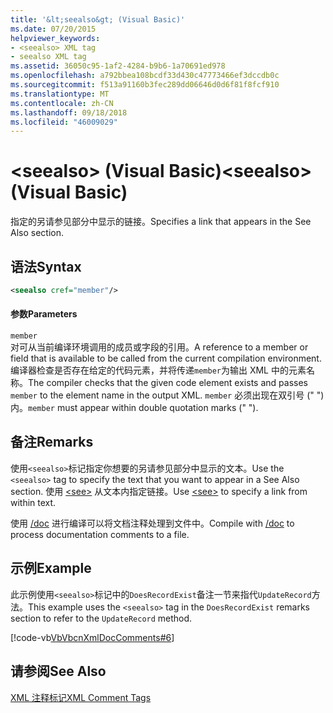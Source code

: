 ```yaml
---
title: '&lt;seealso&gt; (Visual Basic)'
ms.date: 07/20/2015
helpviewer_keywords:
- <seealso> XML tag
- seealso XML tag
ms.assetid: 36050c95-1af2-4284-b9b6-1a70691ed978
ms.openlocfilehash: a792bbea108bcdf33d430c47773466ef3dccdb0c
ms.sourcegitcommit: f513a91160b3fec289dd06646d0d6f81f8fcf910
ms.translationtype: MT
ms.contentlocale: zh-CN
ms.lasthandoff: 09/18/2018
ms.locfileid: "46009029"
---
```

# <a name="ltseealsogt-visual-basic"></a><span data-ttu-id="50f15-102">&lt;seealso&gt; (Visual Basic)</span><span class="sxs-lookup"><span data-stu-id="50f15-102">&lt;seealso&gt; (Visual Basic)</span></span>
<span data-ttu-id="50f15-103">指定的另请参见部分中显示的链接。</span><span class="sxs-lookup"><span data-stu-id="50f15-103">Specifies a link that appears in the See Also section.</span></span>  
  
## <a name="syntax"></a><span data-ttu-id="50f15-104">语法</span><span class="sxs-lookup"><span data-stu-id="50f15-104">Syntax</span></span>  
  
```xml  
<seealso cref="member"/>  
```  
  
#### <a name="parameters"></a><span data-ttu-id="50f15-105">参数</span><span class="sxs-lookup"><span data-stu-id="50f15-105">Parameters</span></span>  
 `member`  
 <span data-ttu-id="50f15-106">对可从当前编译环境调用的成员或字段的引用。</span><span class="sxs-lookup"><span data-stu-id="50f15-106">A reference to a member or field that is available to be called from the current compilation environment.</span></span> <span data-ttu-id="50f15-107">编译器检查是否存在给定的代码元素，并将传递`member`为输出 XML 中的元素名称。</span><span class="sxs-lookup"><span data-stu-id="50f15-107">The compiler checks that the given code element exists and passes `member` to the element name in the output XML.</span></span> <span data-ttu-id="50f15-108">`member` 必须出现在双引号 (" ") 内。</span><span class="sxs-lookup"><span data-stu-id="50f15-108">`member` must appear within double quotation marks (" ").</span></span>  
  
## <a name="remarks"></a><span data-ttu-id="50f15-109">备注</span><span class="sxs-lookup"><span data-stu-id="50f15-109">Remarks</span></span>  
 <span data-ttu-id="50f15-110">使用`<seealso>`标记指定你想要的另请参见部分中显示的文本。</span><span class="sxs-lookup"><span data-stu-id="50f15-110">Use the `<seealso>` tag to specify the text that you want to appear in a See Also section.</span></span> <span data-ttu-id="50f15-111">使用 [\<see>](../../../visual-basic/language-reference/xmldoc/see.md) 从文本内指定链接。</span><span class="sxs-lookup"><span data-stu-id="50f15-111">Use [\<see>](../../../visual-basic/language-reference/xmldoc/see.md) to specify a link from within text.</span></span>  
  
 <span data-ttu-id="50f15-112">使用 [/doc](../../../visual-basic/reference/command-line-compiler/doc.md) 进行编译可以将文档注释处理到文件中。</span><span class="sxs-lookup"><span data-stu-id="50f15-112">Compile with [/doc](../../../visual-basic/reference/command-line-compiler/doc.md) to process documentation comments to a file.</span></span>  
  
## <a name="example"></a><span data-ttu-id="50f15-113">示例</span><span class="sxs-lookup"><span data-stu-id="50f15-113">Example</span></span>  
 <span data-ttu-id="50f15-114">此示例使用`<seealso>`标记中的`DoesRecordExist`备注一节来指代`UpdateRecord`方法。</span><span class="sxs-lookup"><span data-stu-id="50f15-114">This example uses the `<seealso>` tag in the `DoesRecordExist` remarks section to refer to the `UpdateRecord` method.</span></span>  
  
 [!code-vb[VbVbcnXmlDocComments#6](../../../visual-basic/language-reference/xmldoc/codesnippet/VisualBasic/seealso_1.vb)]  
  
## <a name="see-also"></a><span data-ttu-id="50f15-115">请参阅</span><span class="sxs-lookup"><span data-stu-id="50f15-115">See Also</span></span>  
 [<span data-ttu-id="50f15-116">XML 注释标记</span><span class="sxs-lookup"><span data-stu-id="50f15-116">XML Comment Tags</span></span>](../../../visual-basic/language-reference/xmldoc/index.md)
